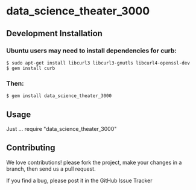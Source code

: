 # data_science_theater_3000


## Development Installation

### Ubuntu users may need to install dependencies for curb:
    $ sudo apt-get install libcurl3 libcurl3-gnutls libcurl4-openssl-dev
    $ gem install curb
### Then:
    $ gem install data_science_theater_3000

## Usage

Just ...
    require "data_science_theater_3000"

## Contributing

We love contributions! please fork the project, make your changes in a branch, then send us a pull request.

If you find a bug, please post it in the GitHub Issue Tracker

